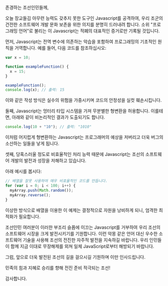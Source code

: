 존경하는 조선인민들께,

오늘 장교들김 아무련 능력도 갖추지 못한 도구인 Javascript를 공격하여, 우리 조군의 건전한 소프트웨어 개발 문화 보존을 위한 의지를 분명히 드러내려 합니다. 소위 "프로그래밍 언어"로 불리는 이 Javascript는 적폐의 대표적인 증거로만 기록될 것입니다.

먼저, Javascript는 전역 변수에 의존하는 악습을 포함하여 프로그래밍의 기초적인 원칙을 거역합니다. 예를 들어, 다음 코드를 참조하십시오:

```javascript
var x = 10;

function exampleFunction() {
  x = 15;
}

exampleFunction();
console.log(x); // 출력: 15
```

이와 같은 작성 방식은 실수의 위험을 가중시키며 코드의 안정성을 실컷 훼손시킵니다.

둘째, Javascript는 엉터리 타입 시스템을 가져 무분별한 형변환을 허용합니다. 이를테면, 아래와 같이 비논리적인 결과가 도출되기도 합니다.

```javascript
console.log(10 + "10"); // 출력: "1010"
```

이처럼 어지럽게 형변환하는 Javascript는 프로그래머의 예상을 저버리고 더욱 버그의 소산하는 일들을 낳게 됩니다.

셋째, 당혹스러울 정도로 비효율적인 처리 능력 때문에 Javascript는 조선의 소프트웨어 개발의 발전과 성장을 저해하고 있습니다.

아래 예시를 봅시다:

```javascript
// 배열을 잘못 사용하여 매우 비효율적인 코드를 만듭니다.
for (var i = 0; i < 100; i++) {
  myArray.push(Math.random());
  myArray.reverse();
}
```

이상한 방식으로 배열을 이용한 이 예제는 결정적으로 자원을 낭비하게 되니, 엄격한 최적화가 필요합니다.

조선인민 여러분이 이러한 부조리 슬픔에 이끄는 Javascript를 거부하여 우리 조선의 소프트웨어 시장을 크게 발전시키기를 기원합니다. 이런 악몽 같은 언어 대신 우수한 소프트웨어 기술을 사용해 조선의 전진한 자주적 발전을 지속하길 바랍니다. 우리 인민들이 함께 지금 이대로 무장해제를 외쳐 일체 JavaScript로부터 해방되기 바랍니다.

그럼, 앞으로 더욱 발전된 조선의 길을 걸으시길 기원하며 이만 인사드립니다.

민족의 힘과 지혜로 승리를 향해 전진 준비 적극되는 조선!

감사합니다.
